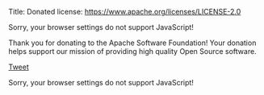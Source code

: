 Title: Donated
license: https://www.apache.org/licenses/LICENSE-2.0

<div id="fb-root"></div>
<script>(function(d, s, id)  {
  var js, fjs = d.getElementsByTagName(s)[0];
  if (d.getElementById(id)) return;
  js = d.createElement(s); js.id = id;
  js.src = "//connect.facebook.net/en_US/sdk.js#xfbml=1&version=v2.0";
  fjs.parentNode.insertBefore(js, fjs);
}(document, 'script', 'facebook-jssdk'));</script>

<script src="https://apis.google.com/js/platform.js" async defer></script>
<noscript>Sorry, your browser settings do not support JavaScript!</noscript>


Thank you for donating to the Apache Software Foundation!
Your donation helps support our mission of providing high quality
Open Source software.

<div class="fb-share-button" data-href="http://apache.org/foundation/donated_fb.html"></div>

<a href="https://twitter.com/share" class="twitter-share-button" data-url="http://www.apache.org/foundation/donate.html" data-text="I just donated to the #Apache Software Foundation! /cc @TheASF">Tweet</a>
<script>!function(d,s,id)  {var js,fjs=d.getElementsByTagName(s)[0],p=/^http:/.test(d.location)?'http':'https';if(!d.getElementById(id)){js=d.createElement(s);js.id=id;js.src=p+'://platform.twitter.com/widgets.js';fjs.parentNode.insertBefore(js,fjs);}}(document, 'script', 'twitter-wjs');</script>
<noscript>Sorry, your browser settings do not support JavaScript!</noscript>

<div class="g-plus" data-action="share" data-height="24" data-href="http://apache.org/foundation/donated_fb.html"></div>

